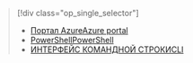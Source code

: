 > [!div class="op_single_selector"]
> * [<span data-ttu-id="6567e-101">Портал Azure</span><span class="sxs-lookup"><span data-stu-id="6567e-101">Azure portal</span></span>](../articles/iot-hub/iot-hub-configure-file-upload.md)
> * [<span data-ttu-id="6567e-102">PowerShell</span><span class="sxs-lookup"><span data-stu-id="6567e-102">PowerShell</span></span>](../articles/iot-hub/iot-hub-configure-file-upload-powershell.md)
> * [<span data-ttu-id="6567e-103">ИНТЕРФЕЙС КОМАНДНОЙ СТРОКИ</span><span class="sxs-lookup"><span data-stu-id="6567e-103">CLI</span></span>](../articles/iot-hub/iot-hub-configure-file-upload-cli.md)

